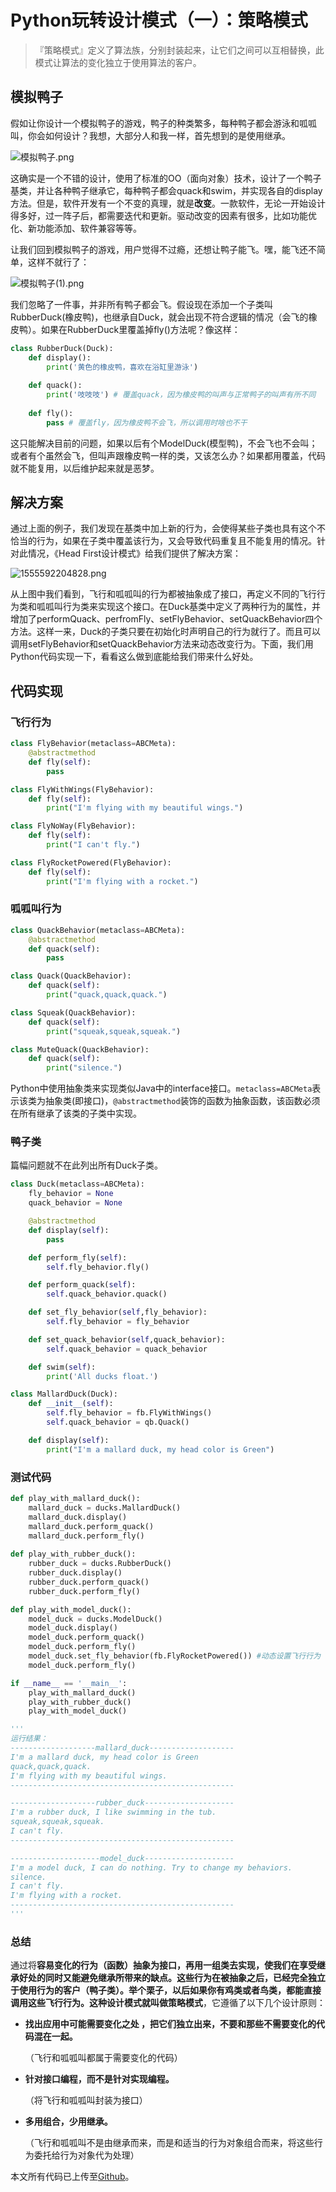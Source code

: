 # Python玩转设计模式（一）：策略模式

> 『策略模式』定义了算法族，分别封装起来，让它们之间可以互相替换，此模式让算法的变化独立于使用算法的客户。

## 模拟鸭子

假如让你设计一个模拟鸭子的游戏，鸭子的种类繁多，每种鸭子都会游泳和呱呱叫，你会如何设计？我想，大部分人和我一样，首先想到的是使用继承。

![模拟鸭子.png](https://i.loli.net/2019/04/19/5cb8a48cc18d1.png)

这确实是一个不错的设计，使用了标准的OO（面向对象）技术，设计了一个鸭子基类，并让各种鸭子继承它，每种鸭子都会quack和swim，并实现各自的display方法。但是，软件开发有一个不变的真理，就是**改变**。一款软件，无论一开始设计得多好，过一阵子后，都需要迭代和更新。驱动改变的因素有很多，比如功能优化、新功能添加、软件兼容等等。

让我们回到模拟鸭子的游戏，用户觉得不过瘾，还想让鸭子能飞。嘿，能飞还不简单，这样不就行了：

![模拟鸭子(1).png](https://i.loli.net/2019/04/19/5cb8a48c87a85.png)

我们忽略了一件事，并非所有鸭子都会飞。假设现在添加一个子类叫RubberDuck(橡皮鸭)，也继承自Duck，就会出现不符合逻辑的情况（会飞的橡皮鸭）。如果在RubberDuck里覆盖掉fly()方法呢？像这样：

```python
class RubberDuck(Duck):
    def display():
        print('黄色的橡皮鸭，喜欢在浴缸里游泳')
    
    def quack():
        print('吱吱吱') # 覆盖quack，因为橡皮鸭的叫声与正常鸭子的叫声有所不同
    
    def fly():
        pass # 覆盖fly，因为橡皮鸭不会飞，所以调用时啥也不干
```

这只能解决目前的问题，如果以后有个ModelDuck(模型鸭)，不会飞也不会叫；或者有个虽然会飞，但叫声跟橡皮鸭一样的类，又该怎么办？如果都用覆盖，代码就不能复用，以后维护起来就是恶梦。

## 解决方案

通过上面的例子，我们发现在基类中加上新的行为，会使得某些子类也具有这个不恰当的行为，如果在子类中覆盖该行为，又会导致代码重复且不能复用的情况。针对此情况，《Head First设计模式》给我们提供了解决方案：

![1555592204828.png](https://i.loli.net/2019/04/19/5cb8a53dc9e25.png)

从上图中我们看到，飞行和呱呱叫的行为都被抽象成了接口，再定义不同的飞行行为类和呱呱叫行为类来实现这个接口。在Duck基类中定义了两种行为的属性，并增加了performQuack、perfromFly、setFlyBehavior、setQuackBehavior四个方法。这样一来，Duck的子类只要在初始化时声明自己的行为就行了。而且可以调用setFlyBehavior和setQuackBehavior方法来动态改变行为。下面，我们用Python代码实现一下，看看这么做到底能给我们带来什么好处。

## 代码实现

### 飞行行为

```python
class FlyBehavior(metaclass=ABCMeta):
    @abstractmethod
    def fly(self):
        pass

class FlyWithWings(FlyBehavior):
    def fly(self):
        print("I'm flying with my beautiful wings.")

class FlyNoWay(FlyBehavior):
    def fly(self):
        print("I can't fly.")

class FlyRocketPowered(FlyBehavior):
    def fly(self):
        print("I'm flying with a rocket.")
```



### 呱呱叫行为

```python
class QuackBehavior(metaclass=ABCMeta):
    @abstractmethod
    def quack(self):
        pass

class Quack(QuackBehavior):
    def quack(self):
        print("quack,quack,quack.")

class Squeak(QuackBehavior):
    def quack(self):
        print("squeak,squeak,squeak.")

class MuteQuack(QuackBehavior):
    def quack(self):
        print("silence.")
```

Python中使用抽象类来实现类似Java中的interface接口。`metaclass=ABCMeta`表示该类为抽象类(即接口)，`@abstractmethod`装饰的函数为抽象函数，该函数必须在所有继承了该类的子类中实现。

### 鸭子类
篇幅问题就不在此列出所有Duck子类。
```python
class Duck(metaclass=ABCMeta):
    fly_behavior = None
    quack_behavior = None

    @abstractmethod
    def display(self):
        pass

    def perform_fly(self):
        self.fly_behavior.fly()

    def perform_quack(self):
        self.quack_behavior.quack()

    def set_fly_behavior(self,fly_behavior):
        self.fly_behavior = fly_behavior

    def set_quack_behavior(self,quack_behavior):
        self.quack_behavior = quack_behavior

    def swim(self):
        print('All ducks float.')

class MallardDuck(Duck):
    def __init__(self):
        self.fly_behavior = fb.FlyWithWings()
        self.quack_behavior = qb.Quack()

    def display(self):
        print("I'm a mallard duck, my head color is Green")
```



### 测试代码

```python
def play_with_mallard_duck():
    mallard_duck = ducks.MallardDuck()
    mallard_duck.display()
    mallard_duck.perform_quack()
    mallard_duck.perform_fly()
 
def play_with_rubber_duck():
    rubber_duck = ducks.RubberDuck()
    rubber_duck.display()
    rubber_duck.perform_quack()
    rubber_duck.perform_fly()

def play_with_model_duck():
    model_duck = ducks.ModelDuck()
    model_duck.display()
    model_duck.perform_quack()
    model_duck.perform_fly()
    model_duck.set_fly_behavior(fb.FlyRocketPowered()) #动态设置飞行行为
    model_duck.perform_fly()
```

```python
if __name__ == '__main__':
    play_with_mallard_duck()
    play_with_rubber_duck()
    play_with_model_duck()

'''
运行结果：
-------------------mallard_duck-------------------
I'm a mallard duck, my head color is Green
quack,quack,quack.
I'm flying with my beautiful wings.
--------------------------------------------------

-------------------rubber_duck--------------------
I'm a rubber duck, I like swimming in the tub.
squeak,squeak,squeak.
I can't fly.
--------------------------------------------------

--------------------model_duck--------------------
I'm a model duck, I can do nothing. Try to change my behaviors.
silence.
I can't fly.
I'm flying with a rocket.
--------------------------------------------------
'''

```

### 总结
通过将**容易变化的行为（函数）**抽象为接口，再用一组类去实现，使我们在享受继承好处的同时又能避免继承所带来的缺点。这些行为在被抽象之后，已经完全独立于使用行为的客户（鸭子类）。举个栗子，以后如果你有鸡类或者鸟类，都能直接调用这些飞行行为。这种设计模式就叫做**策略模式**，它遵循了以下几个设计原则：

- **找出应用中可能需要变化之处 ，把它们独立出来，不要和那些不需要变化的代码混在一起。**

  （飞行和呱呱叫都属于需要变化的代码）

- **针对接口编程，而不是针对实现编程。**

  （将飞行和呱呱叫封装为接口）

- **多用组合，少用继承。**

  （飞行和呱呱叫不是由继承而来，而是和适当的行为对象组合而来，将这些行为委托给行为对象代为处理）

本文所有代码已上传至[Github](<https://github.com/codingZXY/design_patterns/tree/master/strategy_pattern/code>)。

